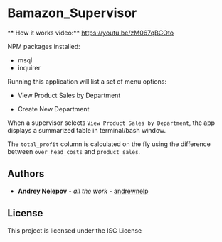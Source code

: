 # Bamazon_Supervisor
** How it works video:** https://youtu.be/zM067qBGOto

NPM packages installed:
* msql
* inquirer 

Running this application will list a set of menu options:

   * View Product Sales by Department
   
   * Create New Department

When a supervisor selects `View Product Sales by Department`, the app displays a summarized table in terminal/bash window.

The `total_profit` column is calculated on the fly using the difference between `over_head_costs` and `product_sales`.

## Authors

* **Andrey Nelepov** - *all the work* - [andrewnelp](https://github.com/andrewnelp/Bamazon_Supervisor)

## License

This project is licensed under the ISC License